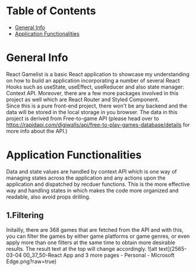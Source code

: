 # Table of Contents
* [General Info](#general-info)
* [Application Functionalities](#application-functionalities)

# General Info
React Gamelist is a basic React application to showcase my understanding on how to build an application incorporating a number of several React Hooks such as useState, useEffect, useReducer and also state manager: Context API. Moreover, there are a few more packages involved in this project as well which are React Router and Styled Component.<br/>
Since this is a pure front-end project, there won't be any backend and the data will be stored in the local storage in you browser.
The data in this project is derived from Free-to-game API (please head over to https://rapidapi.com/digiwalls/api/free-to-play-games-database/details for more info about the API.)

# Application Functionalities
Data and state values are handled by context API which is one way of managing states across the application and any actions upon the application and dispatched by recduer functions. This is the more effective way and handling states in which makes the code more organized and readable, also avoid props drilling.
## 1.Filtering
Initailly, there are 368 games that are fetched from the API and with this, you can filter the games by either game platforms or game genres, or even apply more than one filters at the same time to obtain more desirable results. The result text at the top will change accordingly.
![alt text](2565-03-04 00_37_50-React App and 3 more pages - Personal - Microsoft​ Edge.png?raw=true)

